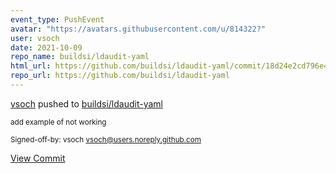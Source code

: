 ```yaml
---
event_type: PushEvent
avatar: "https://avatars.githubusercontent.com/u/814322?"
user: vsoch
date: 2021-10-09
repo_name: buildsi/ldaudit-yaml
html_url: https://github.com/buildsi/ldaudit-yaml/commit/18d24e2cd796e4969ed7c10570eb8dbc3258784c
repo_url: https://github.com/buildsi/ldaudit-yaml
---
```


<a href='https://github.com/vsoch' target='_blank'>vsoch</a> pushed to <a href='https://github.com/buildsi/ldaudit-yaml' target='_blank'>buildsi/ldaudit-yaml</a>

<small>add example of not working

Signed-off-by: vsoch <vsoch@users.noreply.github.com></small>

<a href='https://github.com/buildsi/ldaudit-yaml/commit/18d24e2cd796e4969ed7c10570eb8dbc3258784c' target='_blank'>View Commit</a>